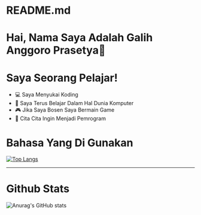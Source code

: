 # README.md

# Hai, Nama Saya Adalah Galih Anggoro Prasetya👋

# Saya Seorang Pelajar!
- 💻  Saya Menyukai Koding
- 🌱  Saya Terus Belajar Dalam Hal Dunia Komputer
- 🎮  Jika Saya Bosen Saya Bermain Game
- 🏅  Cita Cita Ingin Menjadi Pemrogram

# Bahasa Yang Di Gunakan
[![Top Langs](https://github-readme-stats.vercel.app/api/top-langs/?username=galihap76&langs_count=8&theme=dark)](https://github.com/anuraghazra/github-readme-stats)

---
# Github Stats
![Anurag's GitHub stats](https://github-readme-stats.vercel.app/api?username=galihap76&show_icons=true&theme=dark)
